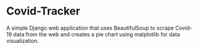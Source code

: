 # Covid-Tracker
A simple Django web application that uses BeautifulSoup to scrape Covid-19 data from the web and creates a pie chart using matplotlib for data visualization.
